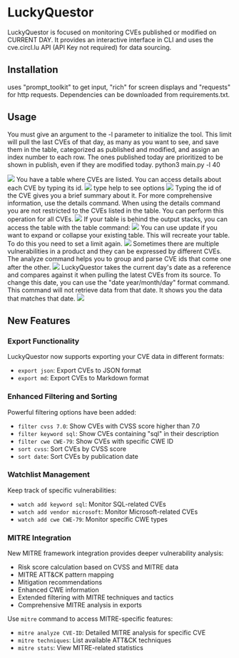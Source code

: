 # LuckyQuestor
LuckyQuestor is focused on monitoring CVEs published or modified on CURRENT DAY. It provides an interactive interface in CLI and uses the cve.circl.lu API (API Key not required) for data sourcing. 

## Installation
uses "prompt_toolkit" to get input, "rich" for screen displays and "requests" for http requests. Dependencies can be downloaded from requirements.txt.

## Usage
You must give an argument to the -l parameter to initialize the tool. This limit will pull the last CVEs of that day, as many as you want to see, and save them in the table, categorized as published and modified, and assign an index number to each row. The ones published today are prioritized to be shown in publish, even if they are modified today.
      python3 main.py -l 40
      
<img src="img/1.png">
You have a table where CVEs are listed. You can access details about each CVE by typing its id.
<img src="img/2.png">
type help to see options
<img src="img/3.png">
Typing the id of the CVE gives you a brief summary about it. For more comprehensive information, use the details <CVE-ID> command.
When using the details command you are not restricted to the CVEs listed in the table. You can perform this operation for all CVEs.
<img src="img/4.png">
If your table is behind the output stacks, you can access the table with the table command:
<img src="img/5.png">
You can use update if you want to expand or collapse your existing table. This will recreate your table. To do this you need to set a limit again.
<img src="img/6.png">
Sometimes there are multiple vulnerabilities in a product and they can be expressed by different CVEs. The analyze command helps you to group and parse CVE ids that come one after the other.
<img src="img/7.png">
LuckyQuestor takes the current day's date as a reference and compares against it when pulling the latest CVEs from its source. To change this date, you can use the "date year/month/day" format command. This command will not retrieve data from that date. It shows you the data that matches that date.
<img src="img/8.png">

## New Features

### Export Functionality
LuckyQuestor now supports exporting your CVE data in different formats:
- `export json`: Export CVEs to JSON format
- `export md`: Export CVEs to Markdown format

### Enhanced Filtering and Sorting
Powerful filtering options have been added:
- `filter cvss 7.0`: Show CVEs with CVSS score higher than 7.0
- `filter keyword sql`: Show CVEs containing "sql" in their description
- `filter cwe CWE-79`: Show CVEs with specific CWE ID
- `sort cvss`: Sort CVEs by CVSS score
- `sort date`: Sort CVEs by publication date

### Watchlist Management
Keep track of specific vulnerabilities:
- `watch add keyword sql`: Monitor SQL-related CVEs
- `watch add vendor microsoft`: Monitor Microsoft-related CVEs
- `watch add cwe CWE-79`: Monitor specific CWE types

### MITRE Integration
New MITRE framework integration provides deeper vulnerability analysis:
- Risk score calculation based on CVSS and MITRE data
- MITRE ATT&CK pattern mapping
- Mitigation recommendations
- Enhanced CWE information
- Extended filtering with MITRE techniques and tactics
- Comprehensive MITRE analysis in exports

Use `mitre` command to access MITRE-specific features:
- `mitre analyze CVE-ID`: Detailed MITRE analysis for specific CVE
- `mitre techniques`: List available ATT&CK techniques
- `mitre stats`: View MITRE-related statistics

